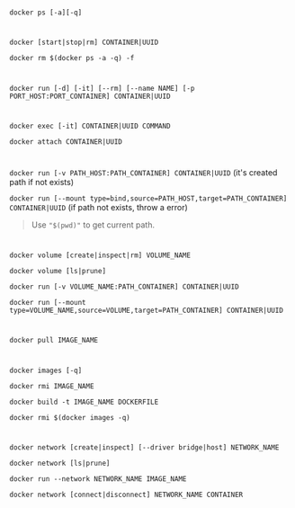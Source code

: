 #
`docker ps [-a][-q]`

#
`docker [start|stop|rm] CONTAINER|UUID`

`docker rm $(docker ps -a -q) -f`

#
`docker run [-d] [-it] [--rm] [--name NAME] [-p PORT_HOST:PORT_CONTAINER] CONTAINER|UUID`

#
`docker exec [-it] CONTAINER|UUID COMMAND`

`docker attach CONTAINER|UUID`

#
`docker run [-v PATH_HOST:PATH_CONTAINER] CONTAINER|UUID` (it's created path if not exists)

`docker run [--mount type=bind,source=PATH_HOST,target=PATH_CONTAINER] CONTAINER|UUID` (if path not exists, throw a error)

> Use `"$(pwd)"` to get current path.

#
`docker volume [create|inspect|rm] VOLUME_NAME`

`docker volume [ls|prune]`

`docker run [-v VOLUME_NAME:PATH_CONTAINER] CONTAINER|UUID` 

`docker run [--mount type=VOLUME_NAME,source=VOLUME,target=PATH_CONTAINER] CONTAINER|UUID`

#
`docker pull IMAGE_NAME`

#
`docker images [-q]`

`docker rmi IMAGE_NAME`

`docker build -t IMAGE_NAME DOCKERFILE`

`docker rmi $(docker images -q)`

#
`docker network [create|inspect] [--driver bridge|host] NETWORK_NAME`

`docker network [ls|prune]`

`docker run --network NETWORK_NAME IMAGE_NAME`

`docker network [connect|disconnect] NETWORK_NAME CONTAINER`
